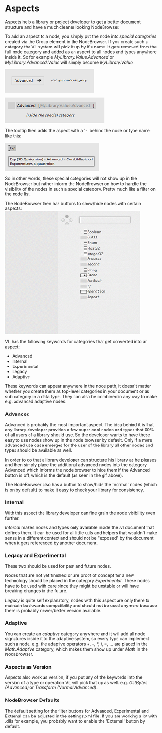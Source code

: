# Aspects

Aspects help a library or project developer to get a better document structure and have a much cleaner looking NodeBrowser.

To add an aspect to a node, you simply put the node into *special categories* created via the Group element in the NodeBrowser. If you create such a category the VL system will pick it up by it's name. It gets removed from the full node category and added as an aspect to all nodes and types anywhere inside it. So for example *MyLibrary.Value.Advanced* or *MyLibrary.Advanced.Value* will simply become *MyLibrary.Value*.

![](../../images/libraries/special_cat.png)

![](../../images/libraries/special_cat_inside.png)

The tooltip then adds the aspect with a '-' behind the node or type name like this:

![](../../images/libraries/aspect_tooltip.PNG)

So in other words, these special categories will not show up in the NodeBrowser but rather inform the NodeBrowser on how to handle the visibility of the nodes in such a special category. Pretty much like a filter on the node list.

The NodeBrowser then has buttons to show/hide nodes with certain aspects:
![](../../images/libraries/0pk9wLIrxq.gif)

VL has the following keywords for categories that get converted into an aspect:

* Advanced
* Internal
* Experimental
* Legacy
* Adaptive

These keywords can appear anywhere in the node path, it doesn't matter whether you create them as top-level categories in your document or as sub category in a data type. They can also be combined in any way to make e.g. advanced adaptive nodes.

### Advanced
Advanced is probably the most important aspect. The idea behind it is that any library developer provides a few super cool nodes and types that 90% of all users of a library should use. So the developer wants to have these easy to use nodes show up in the node browser by default. Only if a more advanced use case emerges for the user of the library all other nodes and types should be available as well.

In order to do that a library developer can structure his library as he pleases and then simply place the additional advanced nodes into the category Advanced which informs the node browser to hide them if the Advanced button is off, which is the default (as seen in the gif above).

The NodeBrowser also has a button to show/hide the 'normal' nodes (which is on by default) to make it easy to check your library for consistency.

### Internal
With this aspect the library developer can fine grain the node visibility even further.

_Internal_ makes nodes and types only available inside the .vl document that defines them. It can be used for all little utils and helpers that wouldn't make sense in a different context and should not be "exposed" by the document when it gets referenced by another document.

### Legacy and Experimental
These two should be used for past and future nodes.

Nodes that are not yet finished or are proof of concept for a new technology should be placed in the category _Experimental_. These nodes have to be used with care since they might be unstable or will have breaking changes in the future.

_Legacy_ is quite self explanatory, nodes with this aspect are only there to maintain backwards compatibility and should not be used anymore because there is probably newer/better version available.

### Adaptive
You can create an _adaptive_ category anywhere and it will add all node signatures inside it to the adaptive system, so every type can implement such a node. e.g. the adaptive operators +, -, \*, /, =, ... are placed in the *Math.Adaptive* category, which makes them show up under *Math* in the NodeBrowser.

### Aspects as Version
Aspects also work as version, if you put any of the keywords into the version of a type or operation VL will pick that up as well. e.g. *GetBytes (Advanced)* or *Transform (Normal Advanced)*.

### NodeBrowser Defaults
The default setting for the filter buttons for Advanced, Experimental and External can be adjusted in the settings.xml file. If you are working a lot with .dlls for example, you probably want to enable the 'External' button by default.
